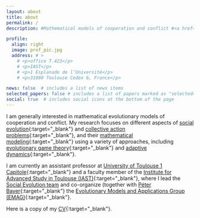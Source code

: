 ```yaml
---
layout: about
title: about
permalink: /
description: #Mathematical models of cooperation and conflict #<a href="#">Affiliations</a>. Address. Contacts. Moto. Etc.

profile:
  align: right
  image: prof_pic.jpg
  address: # >
    # <p>office T.423</p>
    # <p>IAST</p>
    # <p>1 Esplanade de l’Université</p>
    # <p>31080 Toulouse Cedex 6, France</p>

news: false  # includes a list of news items
selected_papers: false # includes a list of papers marked as "selected={true}"
social: true  # includes social icons at the bottom of the page
---
```


I am generally interested in mathematical evolutionary models of cooperation and conflict. My research focuses on different aspects of [social evolution](https://en.wikipedia.org/wiki/Social_evolution){:target="\_blank"} and [collective action problems](https://en.wikipedia.org/wiki/Collective_action_problem){:target="\_blank"}, and their [mathematical modeling](https://en.wikipedia.org/wiki/Mathematical_model){:target="\_blank"} using a variety of approaches, including
[evolutionary game theory](https://en.wikipedia.org/wiki/Evolutionary_game_theory){:target="\_blank"}
and
[adaptive dynamics](https://en.wikipedia.org/wiki/Evolutionary_invasion_analysis){:target="\_blank"}.

I am currently an assistant professor at [University of Toulouse 1 Capitole](https://www.ut-capitole.fr/){:target="\_blank"} and a faculty member of the [Institute for Advanced Study in Toulouse (IAST)](https://www.iast.fr/){:target="\_blank"}, where I lead the [Social Evolution team](https://www.iast.fr/social-evolution) and co-organize (together with [Péter Bayer](https://www.sites.google.com/view/peterbayer){:target="\_blank"} the [Evolutionary Models and Applications Group (EMAG)](https://emag-iast.github.io){:target="\_blank"}.



Here is a copy of my [CV](https://jorgeapenas.github.io/assets/pdf/cv_jorgepena.pdf){:target="\_blank"}.
